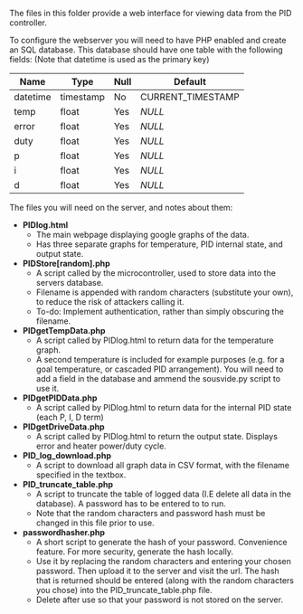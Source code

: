 The files in this folder provide a web interface for viewing data from the PID controller.

To configure the webserver you will need to have PHP enabled and create an SQL database.
This database should have one table with the following fields:
(Note that datetime is used as the primary key)

|Name|Type|Null|Default|
|---|---|---|---|
|datetime|timestamp|No|CURRENT_TIMESTAMP|
|temp|float|Yes|*NULL*|
|error|float|Yes|*NULL*|
|duty|float|Yes|*NULL*|
|p|float|Yes|*NULL*|
|i|float|Yes|*NULL*|
|d|float|Yes|*NULL*|


The files you will need on the server, and notes about them:

- **PIDlog.html**
  - The main webpage displaying google graphs of the data.
  - Has three separate graphs for temperature, PID internal state, and output state.
- **PIDStore[random].php**
  - A script called by the microcontroller, used to store data into the servers database.
  - Filename is appended with random characters (substitute your own), to reduce the risk of attackers calling it.
  - To-do: Implement authentication, rather than simply obscuring the filename.
- **PIDgetTempData.php**
  - A script called by PIDlog.html to return data for the temperature graph.
  - A second temperature is included for example purposes (e.g. for a goal temperature, or cascaded PID arrangement). You will need to add a field in the database and ammend the sousvide.py script to use it.
- **PIDgetPIDData.php**
  - A script called by PIDlog.html to return data for the internal PID state (each P, I, D term)
- **PIDgetDriveData.php**
  - A script called by PIDlog.html to return the output state. Displays error and heater power/duty cycle.
- **PID_log_download.php**
  - A script to download all graph data in CSV format, with the filename specified in the textbox.
- **PID_truncate_table.php**
  - A script to truncate the table of logged data  (I.E delete all data in the database). A password has to be entered to to run.
  - Note that the random characters and password hash must be changed in this file prior to use.
- **passwordhasher.php**
  - A short script to generate the hash of your password. Convenience feature. For more security, generate the hash locally.
  - Use it by replacing the random characters and entering your chosen password. Then upload it to the server and visit the url. The hash that is returned should be entered (along with the random characters you chose) into the PID_truncate_table.php file.
  - Delete after use so that your password is not stored on the server.

  
